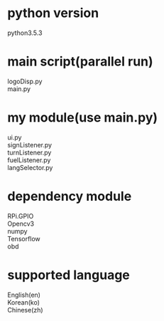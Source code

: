 # python version  
python3.5.3  

# main script(parallel run)  
logoDisp.py  
main.py  

# my module(use main.py)  
ui.py  
signListener.py  
turnListener.py  
fuelListener.py  
langSelector.py  

# dependency module  
RPi.GPIO  
Opencv3  
numpy  
Tensorflow  
obd   

# supported language  
English(en)  
Korean(ko)  
Chinese(zh)  

